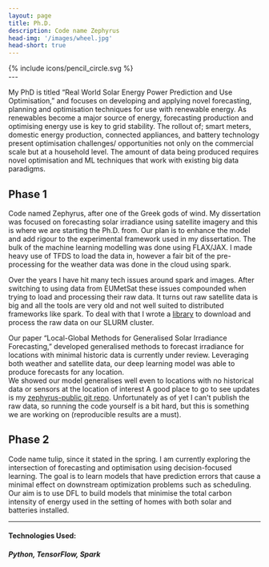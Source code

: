 ```yaml
---
layout: page
title: Ph.D.
description: Code name Zephyrus
head-img: '/images/wheel.jpg'
head-short: true
---
```

<div class="type"> 
    {% include icons/pencil_circle.svg %}
</div>
---

My PhD is titled “Real World Solar Energy Power Prediction and Use Optimisation,” and focuses on developing and applying novel forecasting, planning and optimisation techniques for use with renewable energy.
As renewables become a major source of energy, forecasting production and optimising energy use is key to grid stability. The rollout of; smart meters, domestic energy production, connected appliances, and battery technology present optimisation challenges/ opportunities not only on the commercial scale but at a household level. The amount of data being produced requires novel optimisation and ML techniques that work with existing big data paradigms.


## Phase 1

Code named Zephyrus, after one of the Greek gods of wind.
My dissertation was focused on forecasting solar irradiance using satellite imagery and this is where we are starting the Ph.D. from.
Our plan is to enhance the model and add rigour to the experimental framework used in my dissertation.
The bulk of the machine learning modelling was done using FLAX/JAX.
I made heavy use of TFDS to load the data in, however a fair bit of the pre-processing for the weather data was done in the cloud using spark.

Over the years I have hit many tech issues around spark and images.
After switching to using data from EUMetSat these issues compounded when trying to load and processing their raw data.
It turns out raw satellite data is big and all the tools are very old and not well suited to distributed frameworks like spark.
To deal with that I wrote a [library](https://github.com/TimCargan/eumetsat-downloader) to download and process the raw data on our SLURM cluster.

Our paper “Local-Global Methods for Generalised Solar Irradiance Forecasting,” developed generalised methods to forecast irradiance for locations with minimal historic data is currently under review. 
Leveraging both weather and satellite data, our deep learning model was able to produce forecasts for any location.  
We showed our model generalises well even to locations with no historical data or sensors at the location of interest
A good place to go to see updates is my [zephyrus-public git repo](https://github.com/TimCargan/zephyrus-public).
Unfortunately as of yet I can't publish the raw data, so running the code yourself is a bit hard, but this is something we are working on (reproducible results are a must).


## Phase 2

Code name tulip, since it stated in the spring.
I am currently exploring the intersection of forecasting and optimisation using decision-focused learning. 
The goal is to learn models that have prediction errors that cause a minimal effect on downstream optimization problems such as scheduling. 
Our aim is to use DFL to build models that minimise the total carbon intensity of energy used in the setting of homes with both solar and batteries installed.

---

#### Technologies Used:

##### Python, TensorFlow, Spark
